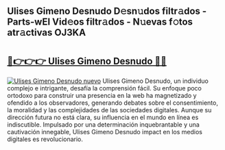 ## Ulises Gimeno Desnudo D𝚎sn𝚞dos filtr𝚊dos - Parts-wEI Vid𝚎os filtr𝚊dos - N𝚞evas f𝚘tos atr𝚊ctivas OJ3KA

# <h2><a href="http://mb4db0.tromn.icu/?c=Ulises+Gimeno+Desnudo">🔗👉👉👉 Ulises Gimeno Desnudo 🔗🔗</a></h2>

[![Ulises Gimeno Desnudo nuevo](https://i.imgur.com/pEAQMta.gif)](http://mb4db0.tromn.icu/?c=Ulises+Gimeno+Desnudo)
Ulises Gimeno Desnudo, un individuo complejo e intrigante, desafía la comprensión fácil. Su enfoque poco ortodoxo para construir una presencia en la web ha magnetizado y ofendido a los observadores, generando debates sobre el consentimiento, la moralidad y las complejidades de las sociedades digitales. Aunque su dirección futura no está clara, su influencia en el mundo en línea es indiscutible. Impulsado por una determinación inquebrantable y una cautivación innegable, Ulises Gimeno Desnudo impact en los medios digitales es revolucionario.

